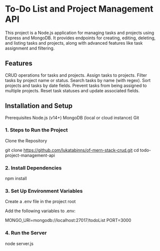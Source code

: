 # To-Do List and Project Management API
This project is a Node.js application for managing tasks and projects using Express and MongoDB. It provides endpoints for creating, editing, deleting, and listing tasks and projects, along with advanced features like task assignment and filtering.

## Features
CRUD operations for tasks and projects.
Assign tasks to projects.
Filter tasks by project name or status.
Search tasks by name (with regex).
Sort projects and tasks by date fields.
Prevent tasks from being assigned to multiple projects.
Reset task statuses and update associated fields.

## Installation and Setup
Prerequisites
Node.js (v14+)
MongoDB (local or cloud instance)
Git

### 1. Steps to Run the Project

Clone the Repository

git clone https://github.com/lukatabinns/of-mern-stack-crud.git
cd todo-project-management-api

### 2. Install Dependencies
   
npm install

### 3. Set Up Environment Variables
   
Create a .env file in the project root

Add the following variables to .env:

MONGO_URI=mongodb://localhost:27017/todoList
PORT=3000

### 4. Run the Server
   
node server.js
